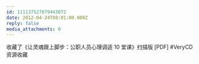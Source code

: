 ```yaml
---
id: 111137527879443072
date: 2012-04-24T08:01:00.000Z
reply: false
media_attachments: 0
---
```


收藏了《让灵魂跟上脚步：公职人员心理调适 10 堂课》扫描版 [PDF] #VeryCD 资源收藏 ​​​​

